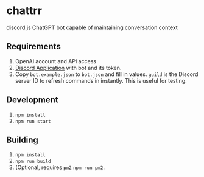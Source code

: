 # chattrr
discord.js ChatGPT bot capable of maintaining conversation context

## Requirements

1. OpenAI account and API access
2. [Discord Application](https://discord.com/developers/applications) with bot and its token.
3. Copy `bot.example.json` to `bot.json` and fill in values. `guild` is the Discord server ID to refresh commands in instantly. This is useful for testing.

## Development

1. `npm install`
2. `npm run start`

## Building

1. `npm install`
2. `npm run build`
3. (Optional, requires [`pm2`](https://github.com/Unitech/pm2) `npm run pm2`.
